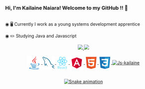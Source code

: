 ### Hi, I'm Kailaine Naiara! Welcome to my GitHub !! 👾
<br>
◉ 🖥️ Currently I work as a young systems development apprentice       

◉ ✏️ Studying Java and Javascript                                                        


<div align="center">
  <a href="https://github.com/KailaineNaiara">
  <img height="160em" src="https://github-readme-stats.vercel.app/api?username=KailaineNaiara&show_icons=true&theme=highcontrast&include_all_commits=true&count_private=true"/>
  <img height="160em" src="https://github-readme-stats.vercel.app/api/top-langs/?username=KailaineNaiara&layout=compact&langs_count=7&theme=highcontrast"/>
</div>
  
  
  <div align="center">
 <div style="display: inline_block"><br>
  <img align="center" alt="Java-kailaine" height="45" width="45"  src="https://raw.githubusercontent.com/devicons/devicon/master/icons/java/java-original.svg" />
  <img align="center" alt="MySql-kailaine" height="40" width="40" src="https://raw.githubusercontent.com/devicons/devicon/master/icons/mysql/mysql-original.svg" />
  <img align="center" alt="ReactJS-kailaine" title="ReactJS" height="40" width="40" src="https://raw.githubusercontent.com/devicons/devicon/master/icons/react/react-original-wordmark.svg" />
   <img align="center" alt="Angular-kailaine" height="45" width="45"            src="https://raw.githubusercontent.com/github/explore/80688e429a7d4ef2fca1e82350fe8e3517d3494d/topics/angular/angular.png" />
  <img align="center" alt="HTML-kailaine" height="40" width="40" src="https://raw.githubusercontent.com/devicons/devicon/master/icons/html5/html5-original.svg" />
  <img align="center" alt="CSS-kailaine" height="40" width="40" src="https://raw.githubusercontent.com/devicons/devicon/master/icons/css3/css3-original.svg" />
  <img align="center" alt="Js-kailaine" height="40" width="40" src="https://cdn.jsdelivr.net/gh/devicons/devicon/icons/javascript/javascript-original.svg" />
</div>
  
  
  
  ##
  
 <div>
    
   ![Snake animation](https://github.com/KailaineNaiara/KailaineNaiara/blob/output/github-contribution-grid-snake.svg)
    
  </div>
